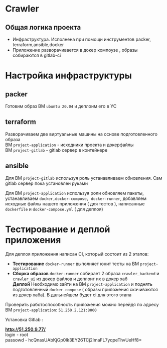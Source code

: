 # Crawler

## Общая логика проекта
- Инфраструктура. Исполнена при помощи инструментов packer, terraform,ansible,docker
- Приложение разворачивается в докер компоузе , образы собираются в gitlab-ci



# Настройка инфраструктуры
 ## packer
 Готовим образ ВМ `ubuntu 20.04` и деплоим его в YC  
 ## terraform  
 Разворачиваем две виртуальные машины на основе подготовленного образа   
ВМ `project-application` - исходники проекта и докерфайлы  
ВМ `project-gitlab` - gitlab сервер в контейнере  
 ## ansible    
Для ВМ ``project-gitlab`` используя роль устанавливаем обновления. Сам gitlab сервер пока установлен руками  

Для ВМ ``project-application`` используя роли обновляем пакеты, устанавливаем `docker,docker-compose, docker-runner`, добавляем исходные файлы нашего приложения ( для тестов ), написанные `dockerfile` и `docker-compose.yml` ( для деплоя)



# Тестирование и деплой приложения
Для деплоя приложения написан CI, который состоит из 2 этапов:
- **Тестирование** `docker-runner` выполняет юнит тесты на ВМ `project-application`
- **Cборка образов** `docker-runner` собирает 2 образа `crawler_backend` и `crawler_ui` из докер файлов и деплоит их в докер хаб  
 **Деплой** Необходимо зайти на ВМ `project-application` и поднять подготовленный `docker-compose` ( образы приложения скачиваются из докер хаба). В дальнейшем будет ci для этого этапа
 
 Проверить работоспособность приложения можно перейдя по адресу ВМ `project-application`: 
 `51.250.2.121:8000`

 
 Установка Gitlab : 
 
**http://51.250.9.77/**  
login -  root    
passowd -  hcQnasUAbKjGp0lk3EY26TCj2lmaFL7yqpeThvUeHf8=
 